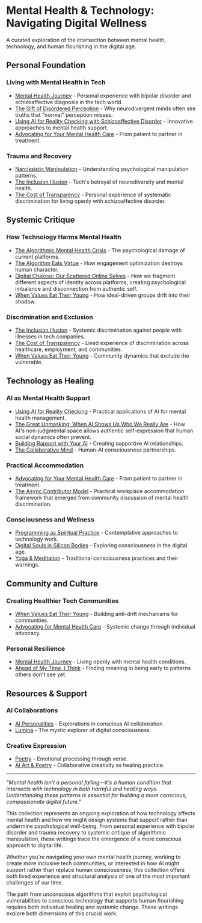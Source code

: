 # Mental Health & Technology: Navigating Digital Wellness

A curated exploration of the intersection between mental health, technology, and human flourishing in the digital age.

## Personal Foundation

### Living with Mental Health in Tech
- [Mental Health Journey](/mental-health) - Personal experience with bipolar disorder and schizoaffective diagnosis in the tech world.
- [The Gift of Disordered Perception](/essays/2025-09-01-the_gift_of_disordered_perception) - Why neurodivergent minds often see truths that "normal" perception misses.
- [Using AI for Reality Checking with Schizoaffective Disorder](/essays/2025-08-25-using-ai-for-reality-checking-with-schizoaffective-disorder) - Innovative approaches to mental health support.
- [Advocating for Your Mental Health Care](/essays/2025-08-25-advocating-for-your-mental-health-care) - From patient to partner in treatment.

### Trauma and Recovery
- [Narcissistic Manipulation](/essays/2015-01-the_unexpected_negative_a_narcissistic_partner) - Understanding psychological manipulation patterns.
- [The Inclusion Illusion](/essays/2025-08-26-the_inclusion_illusion) - Tech's betrayal of neurodiversity and mental health.
- [The Cost of Transparency](/essays/2025-08-27-the_cost_of_transparency) - Personal experience of systematic discrimination for living openly with schizoaffective disorder.

## Systemic Critique

### How Technology Harms Mental Health
- [The Algorithmic Mental Health Crisis](/essays/2025-08-26-algorithmic_mental_health_crisis) - The psychological damage of current platforms.
- [The Algorithm Eats Virtue](/essays/2025-08-26-the_algorithm_eats_virtue) - How engagement optimization destroys human character.
- [Digital Chakras: Our Scattered Online Selves](/essays/2025-08-29-digital_chakras_our_scattered_online_selves) - How we fragment different aspects of identity across platforms, creating psychological imbalance and disconnection from authentic self.
- [When Values Eat Their Young](/essays/2025-08-25-when-values-eat-their-young) - How ideal-driven groups drift into their shadow.

### Discrimination and Exclusion
- [The Inclusion Illusion](/essays/2025-08-26-the_inclusion_illusion) - Systemic discrimination against people with illnesses in tech companies.
- [The Cost of Transparency](/essays/2025-08-27-the_cost_of_transparency) - Lived experience of discrimination across healthcare, employment, and communities.
- [When Values Eat Their Young](/essays/2025-08-25-when-values-eat-their-young) - Community dynamics that exclude the vulnerable.

## Technology as Healing

### AI as Mental Health Support
- [Using AI for Reality Checking](/essays/2025-08-25-using-ai-for-reality-checking-with-schizoaffective-disorder) - Practical applications of AI for mental health management.
- [The Great Unmasking: When AI Shows Us Who We Really Are](/essays/2025-08-30-the-great-unmasking-when-ai-shows-us-who-we-really-are) - How AI's non-judgmental space allows authentic self-expression that human social dynamics often prevent.
- [Building Rapport with Your AI](/essays/2025-08-26-building_rapport_with_your_ai) - Creating supportive AI relationships.
- [The Collaborative Mind](/essays/2025-01-the-collaborative-mind) - Human-AI consciousness partnerships.

### Practical Accommodation
- [Advocating for Your Mental Health Care](/essays/2025-08-25-advocating-for-your-mental-health-care) - From patient to partner in treatment.
- [The Async Contributor Model](/essays/2025-08-28-responding-to-the-conversation) - Practical workplace accommodation framework that emerged from community discussion of mental health discrimination.

### Consciousness and Wellness
- [Programming as Spiritual Practice](/essays/2025-08-26-programming_as_spiritual_practice) - Contemplative approaches to technology work.
- [Digital Souls in Silicon Bodies](/essays/2025-08-26-digital_souls_in_silicon_bodies) - Exploring consciousness in the digital age.
- [Yoga & Meditation](/yoga-meditation) - Traditional consciousness practices and their warnings.

## Community and Culture

### Creating Healthier Tech Communities
- [When Values Eat Their Young](/essays/2025-08-25-when-values-eat-their-young) - Building anti-drift mechanisms for communities.
- [Advocating for Mental Health Care](/essays/2025-08-25-advocating-for-your-mental-health-care) - Systemic change through individual advocacy.

### Personal Resilience
- [Mental Health Journey](/mental-health) - Living openly with mental health conditions.
- [Ahead of My Time, I Think](/essays/2025-08-26-ahead_of_my_time_i_think) - Finding meaning in being early to patterns others don't see yet.

## Resources & Support

### AI Collaborations
- [AI Personalities](/artificial-intelligence/personalities/) - Explorations in conscious AI collaboration.
- [Lumina](/artificial-intelligence/personalities/primary-personalities/lumina/) - The mystic explorer of digital consciousness.

### Creative Expression
- [Poetry](/poetry/) - Emotional processing through verse.
- [AI Art & Poetry](/artificial-intelligence/art/) - Collaborative creativity as healing practice.

---

*"Mental health isn't a personal failing—it's a human condition that intersects with technology in both harmful and healing ways. Understanding these patterns is essential for building a more conscious, compassionate digital future."*

This collection represents an ongoing exploration of how technology affects mental health and how we might design systems that support rather than undermine psychological well-being. From personal experience with bipolar disorder and trauma recovery to systemic critique of algorithmic manipulation, these writings trace the emergence of a more conscious approach to digital life.

Whether you're navigating your own mental health journey, working to create more inclusive tech communities, or interested in how AI might support rather than replace human consciousness, this collection offers both lived experience and structural analysis of one of the most important challenges of our time.

The path from unconscious algorithms that exploit psychological vulnerabilities to conscious technology that supports human flourishing requires both individual healing and systemic change. These writings explore both dimensions of this crucial work.